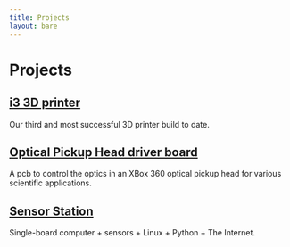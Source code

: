 ```yaml
---
title: Projects
layout: bare
---
```


# Projects

<!-- TODO automatically generate this -->

<div class="project">
  <h2><a href="/projects/i3">i3 3D printer</a></h2>
  Our third and most successful 3D printer build to date.
</div>

<div class="project">
  <h2><a href="/projects/oph">Optical Pickup Head driver board</a></h2>
  A pcb to control the optics in an XBox 360 optical pickup head for various scientific applications.
</div>

<div class="project">
  <h2><a href="/projects/ss">Sensor Station</a></h2>
  Single-board computer + sensors + Linux + Python + The Internet.
</div>
